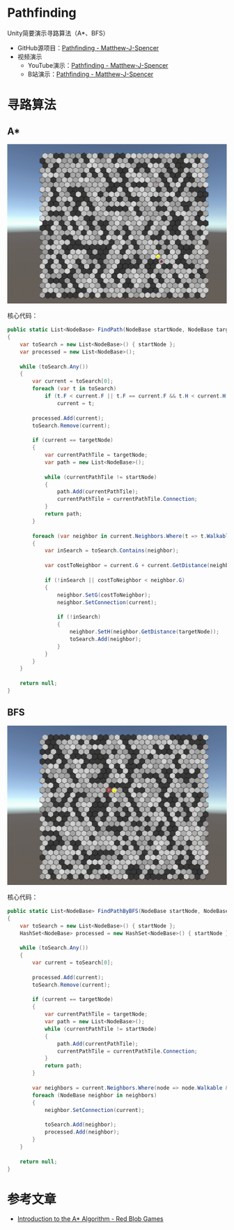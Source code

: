 # Pathfinding
Unity简要演示寻路算法（A*、BFS）

- GitHub源项目：[Pathfinding - Matthew-J-Spencer](https://github.com/Matthew-J-Spencer/Pathfinding)
- 视频演示
  - YouTube演示：[Pathfinding - Matthew-J-Spencer](https://www.youtube.com/watch?v=i0x5fj4PqP4)
  - B站演示：[Pathfinding - Matthew-J-Spencer](https://www.bilibili.com/video/BV1v44y1h7Dt/?spm_id_from=333.788.recommend_more_video.-1&vd_source=c850cfae45ee56e9a0ab838c43fc9870)

# 寻路算法

## A*

![AStar](Pic/Astar.gif)

核心代码：
```C#
public static List<NodeBase> FindPath(NodeBase startNode, NodeBase targetNode)
{
    var toSearch = new List<NodeBase>() { startNode };
    var processed = new List<NodeBase>();

    while (toSearch.Any())
    {
        var current = toSearch[0];
        foreach (var t in toSearch)
            if (t.F < current.F || t.F == current.F && t.H < current.H)
                current = t;

        processed.Add(current);
        toSearch.Remove(current);

        if (current == targetNode)
        {
            var currentPathTile = targetNode;
            var path = new List<NodeBase>();

            while (currentPathTile != startNode)
            {
                path.Add(currentPathTile);
                currentPathTile = currentPathTile.Connection;
            }
            return path;
        }

        foreach (var neighbor in current.Neighbors.Where(t => t.Walkable && !processed.Contains(t)))
        {
            var inSearch = toSearch.Contains(neighbor);

            var costToNeighbor = current.G + current.GetDistance(neighbor);

            if (!inSearch || costToNeighbor < neighbor.G)
            {
                neighbor.SetG(costToNeighbor);
                neighbor.SetConnection(current);

                if (!inSearch)
                {
                    neighbor.SetH(neighbor.GetDistance(targetNode));
                    toSearch.Add(neighbor);
                }
            }
        }
    }

    return null;
}
```

## BFS

![BFS](Pic/BFS.gif)

核心代码：

```C#
public static List<NodeBase> FindPathByBFS(NodeBase startNode, NodeBase targetNode)
{
    var toSearch = new List<NodeBase>() { startNode };
    HashSet<NodeBase> processed = new HashSet<NodeBase>() { startNode };

    while (toSearch.Any())
    {
        var current = toSearch[0];

        processed.Add(current);
        toSearch.Remove(current);

        if (current == targetNode)
        {
            var currentPathTile = targetNode;
            var path = new List<NodeBase>();
            while (currentPathTile != startNode)
            {
                path.Add(currentPathTile);
                currentPathTile = currentPathTile.Connection;
            }
            return path;
        }

        var neighbors = current.Neighbors.Where(node => node.Walkable && !processed.Contains(node));
        foreach (NodeBase neighbor in neighbors)
        {
            neighbor.SetConnection(current);

            toSearch.Add(neighbor);
            processed.Add(neighbor);
        }
    }

    return null;
}
```

# 参考文章

- [Introduction to the A* Algorithm - Red Blob Games](https://www.redblobgames.com/pathfinding/a-star/introduction.html)
